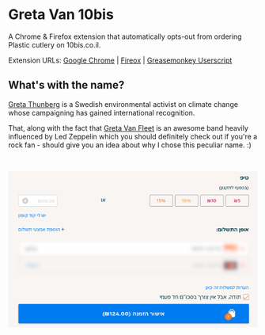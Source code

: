 # Greta Van 10bis
A Chrome & Firefox extension that automatically opts-out from ordering Plastic cutlery on 10bis.co.il.

Extension URLs:
[Google Chrome](https://chrome.google.com/webstore/detail/greta-van-10bis/feomodgjijapbcblcgdjkjjkgjplmhpa)
|
[Fireox](https://addons.mozilla.org/en-US/firefox/addon/greta-van-10bis)
|
[Greasemonkey Userscript](https://github.com/tkore/Greta-Van-10bis/raw/master/Greta-Van-10bis.user.js)


## What's with the name?
[Greta Thunberg](https://en.wikipedia.org/wiki/Greta_Thunberg) is a Swedish environmental activist on climate change whose campaigning has gained international recognition.

That, along with the fact that [Greta Van Fleet](https://en.wikipedia.org/wiki/Greta_Van_Fleet) is an awesome band heavily influenced by Led Zeppelin which you should definitely check out if you're a rock fan - should give you an idea about why I chose this peculiar name. :)

<br>

<p align="center">
  <img src="./screenshot.png">
</p>
